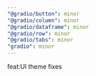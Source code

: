 ```yaml
---
"@gradio/button": minor
"@gradio/column": minor
"@gradio/dataframe": minor
"@gradio/row": minor
"@gradio/tabs": minor
"gradio": minor
---
```


feat:UI theme fixes
